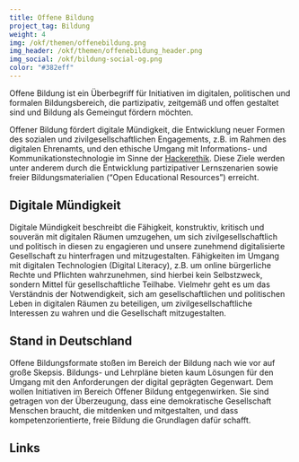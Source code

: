 ```yaml
---
title: Offene Bildung
project_tag: Bildung
weight: 4
img: /okf/themen/offenebildung.png
img_header: /okf/themen/offenebildung_header.png
img_social: /okf/bildung-social-og.png
color: "#382eff"
---
```


Offene Bildung ist ein Überbegriff für Initiativen im digitalen, politischen und formalen Bildungsbereich, die partizipativ, zeitgemäß und offen gestaltet sind und Bildung als Gemeingut fördern möchten.

<!--more-->

Offener Bildung fördert digitale Mündigkeit, die Entwicklung neuer Formen des sozialen und zivilgesellschaftlichen Engagements, z.B. im Rahmen des digitalen Ehrenamts, und den ethische Umgang mit Informations- und Kommunikationstechnologie im Sinne der [Hackerethik](https://www.ccc.de/hackerethics). Diese Ziele werden unter anderem durch die Entwicklung partizipativer Lernszenarien sowie freier Bildungsmaterialien (“Open Educational Resources”) erreicht.

## Digitale Mündigkeit

Digitale Mündigkeit beschreibt die Fähigkeit, konstruktiv, kritisch und souverän mit digitalen Räumen umzugehen, um sich zivilgesellschaftlich und politisch in diesen zu engagieren und  unsere zunehmend digitalisierte Gesellschaft zu hinterfragen und mitzugestalten. Fähigkeiten im Umgang mit digitalen Technologien (Digital Literacy), z.B. um online bürgerliche Rechte und Pflichten wahrzunehmen, sind hierbei kein Selbstzweck, sondern Mittel für gesellschaftliche Teilhabe. Vielmehr geht es um das Verständnis der Notwendigkeit, sich am gesellschaftlichen und politischen Leben in digitalen Räumen zu beteiligen, um zivilgesellschaftliche Interessen zu wahren und die Gesellschaft mitzugestalten.

## Stand in Deutschland

Offene Bildungsformate stoßen im Bereich der Bildung nach wie vor auf große Skepsis. Bildungs- und Lehrpläne bieten kaum Lösungen für den Umgang mit den Anforderungen der digital geprägten Gegenwart. Dem wollen Initiativen im Bereich Offener Bildung entgegenwirken. Sie sind getragen von der Überzeugung, dass eine demokratische Gesellschaft Menschen braucht, die mitdenken und mitgestalten, und dass kompetenzorientierte, freie Bildung die Grundlagen dafür schafft.


## Links
